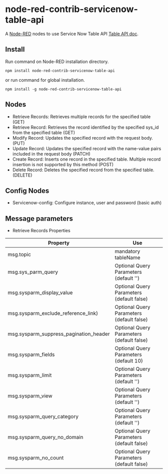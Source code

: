 node-red-contrib-servicenow-table-api
========================

A [Node-RED](https://www.nodered.org/) nodes to use Service Now Table API [Table API doc](https://developer.servicenow.com/dev.do#!/reference/api/quebec/rest/c_TableAPI).

Install
-------

Run command on Node-RED installation directory.

	npm install node-red-contrib-servicenow-table-api

or run command for global installation.

	npm install -g node-red-contrib-servicenow-table-api

Nodes
-----

* Retrieve Records: Retrieves multiple records for the specified table (GET)
* Retrieve Record: Retrieves the record identified by the specified sys_id from the specified table (GET)
* Modify Record: Updates the specified record with the request body. (PUT)
* Update Record: Updates the specified record with the name-value pairs included in the request body (PATCH)
* Create Record: Inserts one record in the specified table. Multiple record insertion is not supported by this method (POST)
* Delete Record: Deletes the specified record from the specified table. (DELETE)

Config Nodes
-----

* Servicenow-config: Configure instance, user and password (basic auth)

Message parameters
------------------

* Retrieve Records Properties

| __**Property**__                       | __**Use**__                               |
|----------------------------------------|-------------------------------------------|
| msg.topic                              | mandatory tableName                       |
| msg.sys_parm_query                     | Optional Query Parameters (default '')    |
| msg.sysparm_display_value              | Optional Query Parameters (default false) |
| msg.sysparm_exclude_reference_link)    | Optional Query Parameters (default false) |
| msg.sysparm_suppress_pagination_header | Optional Query Parameters (default false) |
| msg.sysparm_fields                     | Optional Query Parameters (default 10)    |
| msg.sysparm_limit                      | Optional Query Parameters (default '')    |
| msg.sysparm_view                       | Optional Query Parameters (default '')    |
| msg.sysparm_query_category             | Optional Query Parameters (default '')    |
| msg.sysparm_query_no_domain            | Optional Query Parameters (default false) |
| msg.sysparm_no_count                   | Optional Query Parameters (default false) |
